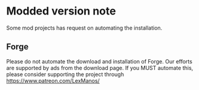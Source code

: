 # Modded version note
Some mod projects has request on automating the installation.

## Forge
Please do not automate the download and installation of Forge.
Our efforts are supported by ads from the download page.
If you MUST automate this, please consider supporting the project through https://www.patreon.com/LexManos/